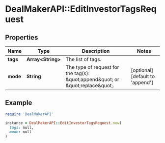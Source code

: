 # DealMakerAPI::EditInvestorTagsRequest

## Properties

| Name | Type | Description | Notes |
| ---- | ---- | ----------- | ----- |
| **tags** | **Array&lt;String&gt;** | The list of tags. |  |
| **mode** | **String** | The type of request for the tag(s): \&quot;append\&quot; or \&quot;replace\&quot;. | [optional][default to &#39;append&#39;] |

## Example

```ruby
require 'DealMakerAPI'

instance = DealMakerAPI::EditInvestorTagsRequest.new(
  tags: null,
  mode: null
)
```

